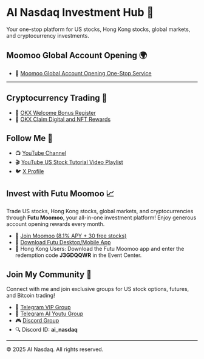 # AI Nasdaq Investment Hub 🏦

Your one-stop platform for US stocks, Hong Kong stocks, global markets, and cryptocurrency investments.

## Moomoo Global Account Opening 🌍

- 🎉 [Moomoo Global Account Opening One-Stop Service](https://j.moomoo.com/00yLZM)

---

## Cryptocurrency Trading 💸

- 🌟 [OKX Welcome Bonus Register](https://okx.com/join/Q7tTR4)
- 🎁 [OKX Claim Digital and NFT Rewards](https://okx.com/join/Q7tTR4)

## Follow Me 📱

- 📺 [YouTube Channel](https://youtube.com/@ai_nasdaq)
- 🎬 [YouTube US Stock Tutorial Video Playlist](https://www.youtube.com/watch?v=joI6c7cCx_k&list=PL-YrR5UR53BykxWEIURLDvIEERT0upI4-)
- 🐦 [X Profile](https://x.com/hktrade2022)

## Invest with Futu Moomoo 📈

Trade US stocks, Hong Kong stocks, global markets, and cryptocurrencies through **Futu Moomoo**, your all-in-one investment platform! Enjoy generous account opening rewards every month.

- 🚀 [Join Moomoo (8.1% APY + 30 free stocks)](https://j.moomoo.com/00yLZM)
- 📲 [Download Futu Desktop/Mobile App](https://www.futunn.com/en)
- 🔑 Hong Kong Users: Download the Futu Moomoo app and enter the redemption code **J3GDQQWR** in the Event Center.

## Join My Community 🤝

Connect with me and join exclusive groups for US stock options, futures, and Bitcoin trading!

- 💬 [Telegram VIP Group](https://t.me/hktrade2024)
- 📢 [Telegram AI Youtu Group](https://t.me/ai_youtu)
- 🎮 [Discord Group](https://discord.gg/eRmz5GjCHy)
- 🔍 Discord ID: **ai_nasdaq**

---

© 2025 AI Nasdaq. All rights reserved.
